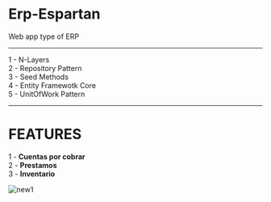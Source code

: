 # Erp-Espartan
Web app type of ERP

---------

1 - N-Layers <br/>
2 - Repository Pattern <br/>
3 - Seed Methods <br/>
4 - Entity Framewotk Core <br/>
5 - UnitOfWork Pattern <br/>

---------
<h1>FEATURES</h1>

1 - <strong>Cuentas por cobrar</strong> <br/>
2 - <strong> Prestamos</strong> <br/>
3 - <strong>Inventario</strong> <br/>


![new1](https://user-images.githubusercontent.com/38229144/72772074-68c67500-3bd9-11ea-9e1d-81ad68a91e49.gif)

